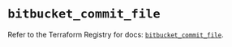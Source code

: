 # `bitbucket_commit_file`

Refer to the Terraform Registry for docs: [`bitbucket_commit_file`](https://registry.terraform.io/providers/drfaust92/bitbucket/2.50.0/docs/resources/commit_file).
